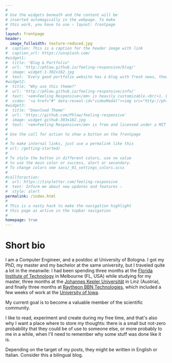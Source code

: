 ```yaml
---
#
# Use the widgets beneath and the content will be
# inserted automagically in the webpage. To make
# this work, you have to use › layout: frontpage
#
layout: frontpage
header:
  image_fullwidth: texture-reduced.jpg
#  caption: This is a caption for the header image with link
#  caption_url: https://unsplash.com/
#widget1:
#  title: "Blog & Portfolio"
#  url: 'http://phlow.github.io/feeling-responsive/blog/'
#  image: widget-1-302x182.jpg
#  text: 'Every good portfolio website has a blog with fresh news, thoughts and develop&shy;ments of your activities. <em>Feeling Responsive</em> offers you a fully functional blog with an archive page to give readers a quick overview of all your posts.'
#widget2:
#  title: "Why use this theme?"
#  url: 'http://phlow.github.io/feeling-responsive/info/'
#  text: '<em>Feeling Responsive</em> is heavily customizable.<br/>1. Language-Support :)<br/>2. Optimized for speed and it&#39;s responsive.<br/>3. Built on <a href="http://foundation.zurb.com/">Foundation Framework</a>.<br/>4. Seven different Headers.<br/>5. Customizable navigation, footer,...'
#  video: '<a href="#" data-reveal-id="videoModal"><img src="http://phlow.github.io/feeling-responsive/images/start-video-feeling-responsive-302x182.jpg" width="302" height="182" alt=""/></a>'
#widget3:
#  title: "Download Theme"
#  url: 'https://github.com/Phlow/feeling-responsive'
#  image: widget-github-303x182.jpg
#  text: '<em>Feeling Responsive</em> is free and licensed under a MIT License. Make it your own and start building. Grab the <a href="https://github.com/Phlow/feeling-responsive/tree/bare-bones-version">Bare-Bones-Version</a> for a fresh start or learn how to use it with the <a href="https://github.com/Phlow/feeling-responsive/tree/gh-pages">education-version</a> with sample posts and images. Then tell me via Twitter <a href="http://twitter.com/phlow">@phlow</a>.'
#
# Use the call for action to show a button on the frontpage
#
# To make internal links, just use a permalink like this
# url: /getting-started/
#
# To style the button in different colors, use no value
# to use the main color or success, alert or secondary.
# To change colors see sass/_01_settings_colors.scss
#
#callforaction:
#  url: https://tinyletter.com/feeling-responsive
#  text: Inform me about new updates and features ›
#  style: alert
permalink: /index.html
#
# This is a nasty hack to make the navigation highlight
# this page as active in the topbar navigation
#
homepage: true
---
```



# Short bio

I am a Computer Engineer, and a postdoc at University of Bologna. I got my PhD, my master and my bachelor at the same university, but I traveled quite a lot in the meanwile: I had been spending three months at the [Florida Institute of Technology][FIT] in Melbourne (FL, USA) while studying for my master, three months at the [Johannes Kepler Universität][JKU] in Linz (Austria), and finally three months at [Raytheon BBN Technologies][BBN], which included a few weeks of work at the [University of Iowa][UIowa].

My current goal is to become a valuable member of the scientific community.

I like to read, experiment and create during my free time, and that's also why I want a place where to store my thoughts: there is a small but not-zero probability that they could be of use to someone else, or more probably to me in a while, when I'll need to remember why some stuff was done like it is.

Depending on the target of my posts, they might be written in English or Italian. Consider this a bilingual blog.

[BBN]: www.raytheon.com/ourcompany/bbn/
[FIT]: www.fit.edu/
[JKU]: www.jku.at
[UIowa]: www.uiowa.edu/‎
